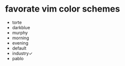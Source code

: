 # favorate vim color schemes
* torte
* darkblue
* murphy
* morning
* evening
* default
* industry✓
* pablo
